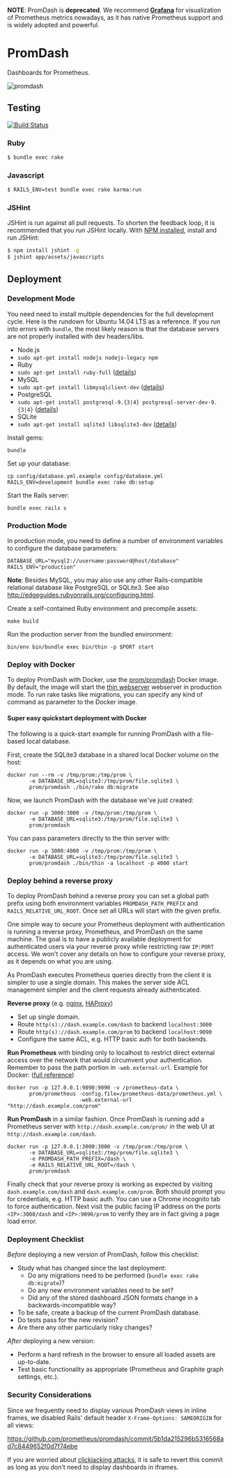 **NOTE**: PromDash is **deprecated**. We recommend
[**Grafana**](https://prometheus.io/docs/visualization/grafana/) for
visualization of Prometheus metrics nowadays, as it has native Prometheus
support and is widely adopted and powerful.

# PromDash

Dashboards for Prometheus.

![promdash](http://prometheus.io/assets/promdash_event_processor.png)

## Testing

[![Build Status](https://travis-ci.org/prometheus/promdash.svg?branch=master)](https://travis-ci.org/prometheus/promdash)

### Ruby

```bash
$ bundle exec rake
```

### Javascript

```bash
$ RAILS_ENV=test bundle exec rake karma:run
```

### JSHint
JSHint is run against all pull requests. To shorten the feedback loop, it is recommended that you run JSHint locally.
With [NPM installed](https://docs.npmjs.com/getting-started/installing-node), install and run JSHint:

```bash
$ npm install jshint -g
$ jshint app/assets/javascripts
```

## Deployment

### Development Mode

You need need to install multiple dependencies for the full development cycle.
Here is the rundown for Ubuntu 14.04 LTS as a reference. If you run into errors
with `bundle`, the most likely reason is that the database servers are not
properly installed with dev headers/libs.

* Node.js
 * `sudo apt-get install nodejs nodejs-legacy npm`
* Ruby
 * `sudo apt-get install ruby-full` ([details](https://www.ruby-lang.org/en/documentation/installation/))
* MySQL
 * `sudo apt-get install libmysqlclient-dev` ([details](https://dev.mysql.com/doc/mysql-apt-repo-quick-guide/en/index.html#apt-repo-fresh-install))
* PostgreSQL
 * `sudo apt-get install postgresql-9.{3|4} postgresql-server-dev-9.{3|4}` ([details](http://www.postgresql.org/download/linux/))
* SQLite
 * `sudo apt-get install sqlite3 libsqlite3-dev` ([details](https://www.sqlite.org/download.html))

Install gems:

    bundle

Set up your database:

    cp config/database.yml.example config/database.yml
    RAILS_ENV=development bundle exec rake db:setup

Start the Rails server:

    bundle exec rails s

### Production Mode
In production mode, you need to define a number of environment variables to
configure the database parameters:

    DATABASE_URL="mysql2://username:password@host/database"
    RAILS_ENV="production"

**Note**: Besides MySQL, you may also use any other Rails-compatible relational
database like PostgreSQL or SQLite3. See also
http://edgeguides.rubyonrails.org/configuring.html.

Create a self-contained Ruby environment and precompile assets:

    make build

Run the production server from the bundled environment:

    bin/env bin/bundle exec bin/thin -p $PORT start

### Deploy with Docker

To deploy PromDash with Docker, use the [prom/promdash](https://registry.hub.docker.com/u/prom/promdash/) Docker image.
By default, the image will start the [thin webserver](http://code.macournoyer.com/thin/)
webserver in production mode. To run rake tasks like migrations, you
can specify any kind of command as parameter to the Docker image.

#### Super easy quickstart deployment with Docker

The following is a quick-start example for running PromDash with a file-based local database.

First, create the SQLite3 database in a shared local Docker volume on the host:

    docker run --rm -v /tmp/prom:/tmp/prom \
           -e DATABASE_URL=sqlite3:/tmp/prom/file.sqlite3 \
           prom/promdash ./bin/rake db:migrate

Now, we launch PromDash with the database we've just created:

    docker run -p 3000:3000 -v /tmp/prom:/tmp/prom \
           -e DATABASE_URL=sqlite3:/tmp/prom/file.sqlite3 \
           prom/promdash

You can pass parameters directly to the thin server with:

    docker run -p 3000:4000 -v /tmp/prom:/tmp/prom \
           -e DATABASE_URL=sqlite3:/tmp/prom/file.sqlite3 \
           prom/promdash ./bin/thin -a localhost -p 4000 start

### Deploy behind a reverse proxy

To deploy PromDash behind a reverse proxy you can set a global path prefix
using both environment variables `PROMDASH_PATH_PREFIX` and `RAILS_RELATIVE_URL_ROOT`.
Once set all URLs will start with the given prefix.

One simple way to secure your Prometheus deployment with authentication is
running a reverse proxy, Prometheus, and PromDash on the same machine. The goal
is to have a publicly available deployment for authenticated users via your
reverse proxy while restricting raw `IP:PORT` access. We won't cover any
details on how to configure your reverse proxy, as it depends on what you are
using.

As PromDash executes Prometheus queries directly from the client it is simpler
to use a single domain. This makes the server side ACL management simpler and
the client requests already authenticated. 

**Reverse proxy** (e.g. [nginx](http://nginx.org/), [HAProxy](http://www.haproxy.org/))
* Set up single domain.
 * Route `http(s)://dash.example.com/dash` to backend `localhost:3000`
 * Route `http(s)://dash.example.com/prom` to backend `localhost:9090`
* Configure the same ACL, e.g. HTTP basic auth for both backends.

**Run Prometheus** with binding only to localhost to restrict direct external
access over the network that would circumvent your authentication. Remember to
pass the path portion in `-web.external-url`. Example for Docker:
([full reference](http://prometheus.io/docs/introduction/install/#using-docker))

    docker run -p 127.0.0.1:9090:9090 -v /prometheus-data \
           prom/prometheus -config.file=/prometheus-data/prometheus.yml \
                           -web.external-url "http://dash.example.com/prom"

**Run PromDash** in a similar fashion. Once PromDash is running add a
Prometheus server with `http://dash.example.com/prom/` in the web UI at
`http://dash.example.com/dash`.

    docker run -p 127.0.0.1:3000:3000 -v /tmp/prom:/tmp/prom \
           -e DATABASE_URL=sqlite3:/tmp/prom/file.sqlite3 \
           -e PROMDASH_PATH_PREFIX=/dash \
           -e RAILS_RELATIVE_URL_ROOT=/dash \
           prom/promdash

Finally check that your reverse proxy is working as expected by visiting
`dash.example.com/dash` and `dash.example.com/prom`. Both should prompt you for
credentials, e.g. HTTP basic auth. You can use a Chrome incognito tab to force
authentication. Next visit the public facing IP address on the ports
`<IP>:3000/dash` and `<IP>:9090/prom` to verify they are in fact giving a page
load error.

### Deployment Checklist

*Before* deploying a new version of PromDash, follow this checklist:

- Study what has changed since the last deployment:
  - Do any migrations need to be performed (`bundle exec rake db:migrate`)?
  - Do any new environment variables need to be set?
  - Did any of the stored dashboard JSON formats change in a backwards-incompatible way?
- To be safe, create a backup of the current PromDash database.
- Do tests pass for the new revision?
- Are there any other particularly risky changes?

*After* deploying a new version:

- Perform a hard refresh in the browser to ensure all loaded assets are up-to-date.
- Test basic functionality as appropriate (Prometheus and Graphite graph settings, etc.).

### Security Considerations

Since we frequently need to display various PromDash views in inline frames, we
disabled Rails' default header `X-Frame-Options: SAMEORIGIN` for all views:

https://github.com/prometheus/promdash/commit/5b1da215296b5316568ad7c8449652f0d7f74ebe

If you are worried about [clickjacking attacks](http://en.wikipedia.org/wiki/Clickjacking),
it is safe to revert this commit as long as you don't need to display dashboards in iframes.
